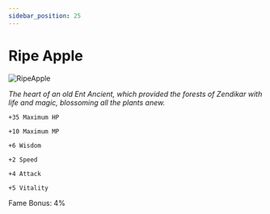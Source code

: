 ```yaml
---
sidebar_position: 25
---
```


# Ripe Apple

![RipeApple](http://i.imgur.com/XGSqhpd.png)

<i>The heart of an old Ent Ancient, which provided the forests of Zendikar with life and magic, blossoming all the plants anew.</i>

    +35 Maximum HP
    
    +10 Maximum MP
    
    +6 Wisdom
    
    +2 Speed
    
    +4 Attack
    
    +5 Vitality
    
Fame Bonus: 4%
